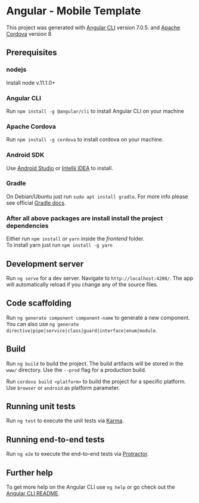 # Angular - Mobile Template

This project was generated with [Angular CLI](https://github.com/angular/angular-cli) version 7.0.5.
and [Apache Cordova](https://cordova.apache.org/docs/en/8.x/guide/overview/index.html) version 8 
## Prerequisites

### nodejs
Install node v.11.1.0+ 
### Angular CLI
Run `npm install -g @angular/cli` to install Angular CLI on your machine
### Apache Cordova
Run `npm install -g cordova` to install cordova on your machine.
### Android SDK
Use [Android Studio](https://developer.android.com/studio/) or [Intellij IDEA](https://www.jetbrains.com/idea/) to install.
### Gradle
On Debian/Ubuntu just run `sudo apt install gradle`. For more info please see official [Gradle docs](https://gradle.org/install/).

### After all above packages are install install the project dependencies
Either run `npm install` or `yarn` inside the *_frontend_* folder.<br/>
To install yarn just run `npm install -g yarn` 

## Development server

Run `ng serve` for a dev server. Navigate to `http://localhost:4200/`. The app will automatically reload if you change any of the source files.

## Code scaffolding

Run `ng generate component component-name` to generate a new component. You can also use `ng generate directive|pipe|service|class|guard|interface|enum|module`.

## Build

Run `ng build` to build the project. The build artifacts will be stored in the `www/` directory. Use the `--prod` flag for a production build.

Run `cordova build <platform>` to build the project for a specific platform. Use `browser` or `android` as platform parameter.
## Running unit tests

Run `ng test` to execute the unit tests via [Karma](https://karma-runner.github.io).

## Running end-to-end tests

Run `ng e2e` to execute the end-to-end tests via [Protractor](http://www.protractortest.org/).

## Further help

To get more help on the Angular CLI use `ng help` or go check out the [Angular CLI README](https://github.com/angular/angular-cli/blob/master/README.md).
